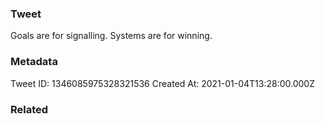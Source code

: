 ### Tweet
Goals are for signalling. Systems are for winning.

### Metadata
Tweet ID: 1346085975328321536
Created At: 2021-01-04T13:28:00.000Z

### Related

